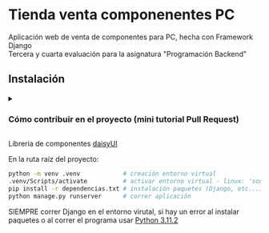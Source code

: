 
# Tienda venta componenentes PC
Aplicación web de venta de componentes para PC, hecha con Framework Django<br>
Tercera y cuarta evaluación para la asignatura "Programación Backend"

## Instalación
<details>
  <summary><h3>Cómo contribuir en el proyecto (mini tutorial Pull Request)</h3></summary>
  
  ### Requisitos
  Tener instalado [Git](https://git-scm.com/), [GitHub Desktop](https://desktop.github.com/download/) y [VSCode](https://code.visualstudio.com/) (xd)
  <br><br><hr>
  *Clonar repositorio en GitHub Desktop* 
  <br>en este caso: <b>Miraidesu/tienda-backend</b>
  <br><br>
  ![367130563-98f4655a-d577-4407-af45-656c0245d194](https://github.com/user-attachments/assets/a684dccd-8af5-4919-8511-d4c96d607791)

  ![367130905-48848c1a-b6c8-48a9-8627-85fdca834bae](https://github.com/user-attachments/assets/9a2c2311-48b7-4120-a2ab-18a130b24798)<br><hr>
  *Crear una "branch" del repositorio*<br>
  Esta será una version personal del proyecto para agregar o editar archivos sin modificar el respositorio original (main)
  <br><br>
  ![367132799-f609f6e8-2f8a-4e71-844c-b09ded34703a](https://github.com/user-attachments/assets/0d1b12a3-f589-4797-aeae-8935c1a9c4f3)<br><br>
  Lo ideal sería ponerle un nombre correspondiente al cambio que se va a hacer pero da igual
  <br><br>
  ![367134027-85d0f67f-b050-4fb5-85b5-d92620af9157](https://github.com/user-attachments/assets/be30807a-875e-4f14-8b16-a35736279a0b)

 
 <br><br><hr>
  *Abrir proyecto en VSCode*
  <br><br>
  ![367134799-4df2e80b-296d-4321-bb73-d6b5fe768d55](https://github.com/user-attachments/assets/bcbf9ee8-fcca-4d6d-abb5-78305c438f17)<br><br>
  A partir de aqui hacer todos los cambios que quieras<br>
  Por ejemplo, creé un componente Index para la pagina<br><br>
 ![17dec374-83c8-4e25-aa5e-31f7d4eb8f28](https://github.com/user-attachments/assets/d2c29fb1-ad8e-42fe-898e-44822a5c63ae)

  <br><br><hr>
  Guardar los cambios e ir a este icono (Source Control), este aparece al tener Git instalado

![78346b23-d29c-4a7f-ab9b-25df6f7f771d](https://github.com/user-attachments/assets/3f8a29a5-fa9c-4bfb-9481-99090aaf034f)
 <br><br>
  <br><br>
  Presionar el boton + para ir agregando los cambios

 ![ab18a51e-6c21-4081-b162-b753bc46826d](https://github.com/user-attachments/assets/cde34fcf-2a73-41ca-9f12-6f6dfb6fdf7c)
<br><br>
  <br><br>
  Se pueden agregar varios archivos al grupo de cambios, pero es recomendable hacerlo uno a uno (cada commit)<br>
  Agregar mensaje acorde al cambio que se hizo y presionar "Commit" y "Push origin"
  <br><br>
![304a8bd1-e6ad-4efd-86b4-9580f8d126f5](https://github.com/user-attachments/assets/588f25af-2522-4337-8ead-c2f6a7635468)

  <br><br><hr>
  Una vez hecho esto, volver al Github Desktop y publicar la branch<br><br>
  <br>
![67255e9d-471d-4748-8caf-6f4304a94281](https://github.com/user-attachments/assets/ff5c919c-1236-4964-90c7-9aa9c3b19d4e)

  Al ir a la pagina del repositorio, aparecera esta ventana<br>
  Presionar el boton Compare & pull request<br><br>
 ![31f80393-bc91-42a2-a49f-dad029c94d89](https://github.com/user-attachments/assets/9c0605f4-b02b-4132-b8b9-f45a7cbd8a43)
 <br><br>
  Aqui aparecerá toda la información sobre los cambios, verificar y Create pull request
  <br><br>
  ![b32c2c25-4693-479f-b5db-b6dd5100e285](https://github.com/user-attachments/assets/f4ec57f1-437f-4e25-8143-a4ef8e63ee0c)


  <br><br>
  <hr>
</details>


Libreria de componentes [daisyUI](https://daisyui.com/components/)

En la ruta raíz del proyecto:
```bash
python -m venv .venv            # creación entorno virtual
.venv/Scripts/activate          # activar entorno virtual - linux: 'source .venv/bin/activate'
pip install -r dependencias.txt # instalación paquetes (Django, etc...)
python manage.py runserver      # correr aplicación
```
SIEMPRE correr Django en el entorno virutal, si hay un error al instalar paquetes o al correr el programa usar [Python 3.11.2](https://www.python.org/downloads/release/python-3112/)
